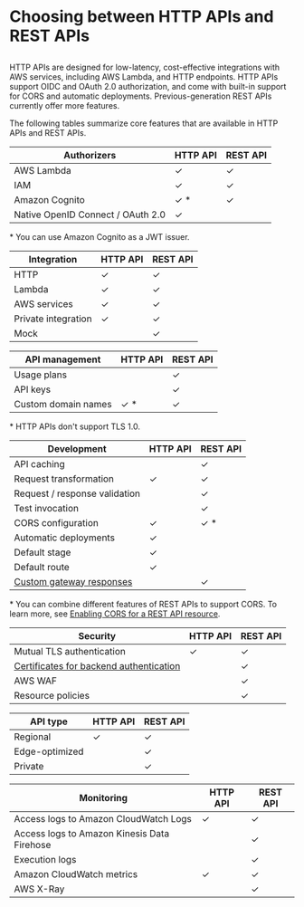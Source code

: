 # Choosing between HTTP APIs and REST APIs<a name="http-api-vs-rest"></a>

## <a name="http-api-vs-rest.differences"></a>

HTTP APIs are designed for low\-latency, cost\-effective integrations with AWS services, including AWS Lambda, and HTTP endpoints\. HTTP APIs support OIDC and OAuth 2\.0 authorization, and come with built\-in support for CORS and automatic deployments\. Previous\-generation REST APIs currently offer more features\.

The following tables summarize core features that are available in HTTP APIs and REST APIs\.


| Authorizers | HTTP API | REST API | 
| --- | --- | --- | 
|  AWS Lambda  |  ✓  |  ✓  | 
|  IAM  |  ✓  |  ✓  | 
|  Amazon Cognito  |  ✓ \*  |  ✓  | 
|  Native OpenID Connect / OAuth 2\.0  |  ✓  |    | 

\* You can use Amazon Cognito as a JWT issuer\.


| Integration | HTTP API | REST API | 
| --- | --- | --- | 
|  HTTP  |  ✓  |  ✓  | 
|  Lambda  |  ✓  |  ✓  | 
|  AWS services  |  ✓  |  ✓  | 
|  Private integration  |  ✓  |  ✓  | 
|  Mock  |    |  ✓  | 


| API management | HTTP API | REST API | 
| --- | --- | --- | 
|  Usage plans  |    |  ✓  | 
|  API keys  |    |  ✓  | 
|  Custom domain names  |  ✓ \*  |  ✓  | 

\* HTTP APIs don't support TLS 1\.0\.


| Development | HTTP API | REST API | 
| --- | --- | --- | 
|  API caching  |    |  ✓  | 
|  Request transformation  |  ✓  |  ✓  | 
|  Request / response validation  |    |  ✓  | 
|  Test invocation  |    |  ✓  | 
|  CORS configuration  |  ✓  |  ✓ \*  | 
|  Automatic deployments  |  ✓  |    | 
|  Default stage  |  ✓  |    | 
|  Default route  |  ✓  |    | 
|  [Custom gateway responses](api-gateway-gatewayResponse-definition.md)  |    |  ✓  | 

\* You can combine different features of REST APIs to support CORS\. To learn more, see [Enabling CORS for a REST API resource](how-to-cors.md)\.


| Security | HTTP API | REST API | 
| --- | --- | --- | 
|  Mutual TLS authentication  |  ✓  |  ✓  | 
|  [Certificates for backend authentication](getting-started-client-side-ssl-authentication.md)  |    |  ✓  | 
|  AWS WAF  |    |  ✓  | 
|  Resource policies  |    |  ✓  | 


| API type | HTTP API | REST API | 
| --- | --- | --- | 
|  Regional  |  ✓  |  ✓  | 
|  Edge\-optimized  |    |  ✓  | 
|  Private  |    |  ✓  | 


| Monitoring | HTTP API | REST API | 
| --- | --- | --- | 
|  Access logs to Amazon CloudWatch Logs  |  ✓  |  ✓  | 
|  Access logs to Amazon Kinesis Data Firehose  |    |  ✓  | 
|  Execution logs  |    |  ✓  | 
|  Amazon CloudWatch metrics  |  ✓  |  ✓  | 
|  AWS X\-Ray  |    |  ✓  | 